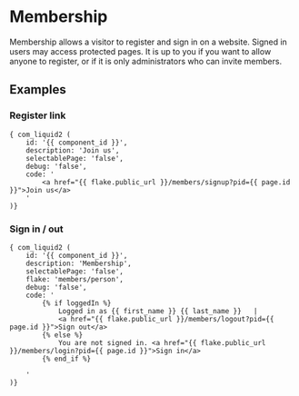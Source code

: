 # Membership

Membership allows a visitor to register and sign in on a website. Signed in users may access protected pages. 
It is up to you if you want to allow anyone to register, or if it is only administrators who can invite members.

## Examples

### Register link

```
{ com_liquid2 (
    id: '{{ component_id }}',
    description: 'Join us',
    selectablePage: 'false',
    debug: 'false',
    code: '
        <a href="{{ flake.public_url }}/members/signup?pid={{ page.id }}">Join us</a>
    '
)}
```

### Sign in / out

```
{ com_liquid2 (
	id: '{{ component_id }}',
	description: 'Membership',
	selectablePage: 'false',
	flake: 'members/person',
	debug: 'false',
	code: '
		{% if loggedIn %}
			Logged in as {{ first_name }} {{ last_name }}   |   
  			<a href="{{ flake.public_url }}/members/logout?pid={{ page.id }}">Sign out</a>
		{% else %}
		    You are not signed in. <a href="{{ flake.public_url }}/members/login?pid={{ page.id }}">Sign in</a>
		{% end_if %}

	'
)}
```
